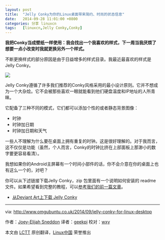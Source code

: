 ```yaml
---
layout: post
title:	"Jelly Conky为你的Linux桌面带来简约、时尚的状态信息"
date:	2014-09-28 11:01:00 +0800 
categories:	分享 linuxcn 
tags:	[linuxcn,Jelly Conky,Conky]
---
```



**我把Conky当成壁纸一样使用：我会找出一个我喜欢的样式，下一周当我厌烦了想要一点小改变时我就更换另外一个样式。**


不断更换样式的部分原因是由于日益增多的样式目录。我最近最喜欢的样式是Jelly Conky。


![](/Asserts/Images//attachment/album/201409/28/100228gcccjckp3nje8jke.png)


Jelly Conky遵循了许多我们推荐的Conky风格采用的最小设计原则。它并不想成为一个大杂烩。它不会被那些喜欢一眼就能看到他们硬盘温度和IP地址的人所青睐。


它配备了三种不同的模式，它们都可以添加个性的或者静态背景图像：


* 时钟
* 时钟加日期
* 时钟加日期和天气


一些人不理解为什么要在桌面上拥有重复的时钟。这是很好理解的。对于我而言，这不仅仅是功能（虽然，个人而言，Conky的时钟比挤在上部面板上那渺小的数字要更容易看清）。


我想如果你的Android主屏幕有一个时间小部件的话，你不会介意在你的桌面上也有这么一个的，对吧？


你可以从下述链接下载Jelly Conky，zip 包里面有一个说明如何安装的 readme 文件。如果希望看到完整的教程，可以[参考我们的前一篇文章](http://www.omgubuntu.co.uk/2014/07/conky-circle-theme-nod-lg-quick-cover)。


* [从Deviant Art上下载 Jelly Conky](http://zagortenay333.deviantart.com/art/Jelly-Conky-442559003)




---


via: <http://www.omgubuntu.co.uk/2014/09/jelly-conky-for-linux-desktop>


作者：[Joey-Elijah Sneddon](https://plus.google.com/117485690627814051450/?rel=author) 译者：[geekpi](https://github.com/geekpi) 校对：[wxy](https://github.com/wxy)


本文由 [LCTT](https://github.com/LCTT/TranslateProject) 原创翻译，[Linux中国](http://linux.cn/) 荣誉推出
